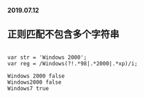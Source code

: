 **2019.07.12**

## 正则匹配不包含多个字符串
```

var str = 'Windows 2000';
var reg = /Windows(?!.*98|.*2000|.*xp)/i;

Windows 2000 false
Windows2000 false
Windows7 true


```